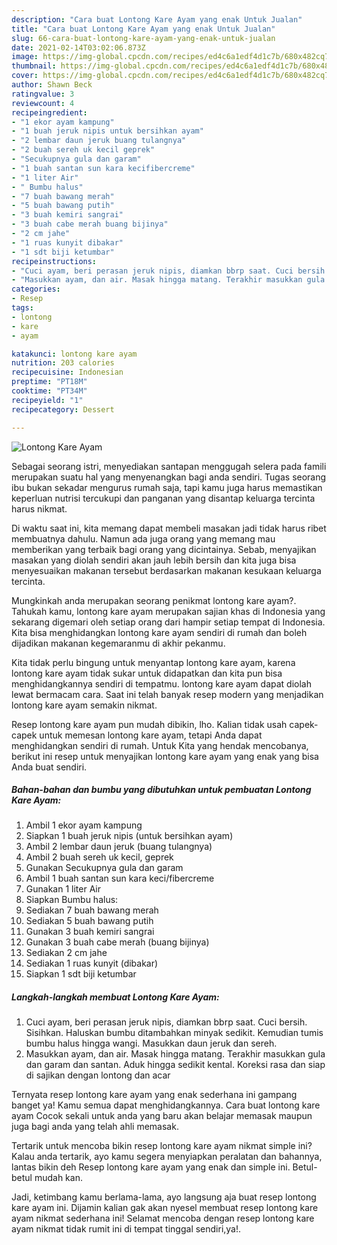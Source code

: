 ```yaml
---
description: "Cara buat Lontong Kare Ayam yang enak Untuk Jualan"
title: "Cara buat Lontong Kare Ayam yang enak Untuk Jualan"
slug: 66-cara-buat-lontong-kare-ayam-yang-enak-untuk-jualan
date: 2021-02-14T03:02:06.873Z
image: https://img-global.cpcdn.com/recipes/ed4c6a1edf4d1c7b/680x482cq70/lontong-kare-ayam-foto-resep-utama.jpg
thumbnail: https://img-global.cpcdn.com/recipes/ed4c6a1edf4d1c7b/680x482cq70/lontong-kare-ayam-foto-resep-utama.jpg
cover: https://img-global.cpcdn.com/recipes/ed4c6a1edf4d1c7b/680x482cq70/lontong-kare-ayam-foto-resep-utama.jpg
author: Shawn Beck
ratingvalue: 3
reviewcount: 4
recipeingredient:
- "1 ekor ayam kampung"
- "1 buah jeruk nipis untuk bersihkan ayam"
- "2 lembar daun jeruk buang tulangnya"
- "2 buah sereh uk kecil geprek"
- "Secukupnya gula dan garam"
- "1 buah santan sun kara kecifibercreme"
- "1 liter Air"
- " Bumbu halus"
- "7 buah bawang merah"
- "5 buah bawang putih"
- "3 buah kemiri sangrai"
- "3 buah cabe merah buang bijinya"
- "2 cm jahe"
- "1 ruas kunyit dibakar"
- "1 sdt biji ketumbar"
recipeinstructions:
- "Cuci ayam, beri perasan jeruk nipis, diamkan bbrp saat. Cuci bersih. Sisihkan. Haluskan bumbu ditambahkan minyak sedikit. Kemudian tumis bumbu halus hingga wangi. Masukkan daun jeruk dan sereh."
- "Masukkan ayam, dan air. Masak hingga matang. Terakhir masukkan gula dan garam dan santan. Aduk hingga sedikit kental. Koreksi rasa dan siap di sajikan dengan lontong dan acar"
categories:
- Resep
tags:
- lontong
- kare
- ayam

katakunci: lontong kare ayam 
nutrition: 203 calories
recipecuisine: Indonesian
preptime: "PT18M"
cooktime: "PT34M"
recipeyield: "1"
recipecategory: Dessert

---
```



![Lontong Kare Ayam](https://img-global.cpcdn.com/recipes/ed4c6a1edf4d1c7b/680x482cq70/lontong-kare-ayam-foto-resep-utama.jpg)

Sebagai seorang istri, menyediakan santapan menggugah selera pada famili merupakan suatu hal yang menyenangkan bagi anda sendiri. Tugas seorang ibu bukan sekadar mengurus rumah saja, tapi kamu juga harus memastikan keperluan nutrisi tercukupi dan panganan yang disantap keluarga tercinta harus nikmat.

Di waktu  saat ini, kita memang dapat membeli masakan jadi tidak harus ribet membuatnya dahulu. Namun ada juga orang yang memang mau memberikan yang terbaik bagi orang yang dicintainya. Sebab, menyajikan masakan yang diolah sendiri akan jauh lebih bersih dan kita juga bisa menyesuaikan makanan tersebut berdasarkan makanan kesukaan keluarga tercinta. 



Mungkinkah anda merupakan seorang penikmat lontong kare ayam?. Tahukah kamu, lontong kare ayam merupakan sajian khas di Indonesia yang sekarang digemari oleh setiap orang dari hampir setiap tempat di Indonesia. Kita bisa menghidangkan lontong kare ayam sendiri di rumah dan boleh dijadikan makanan kegemaranmu di akhir pekanmu.

Kita tidak perlu bingung untuk menyantap lontong kare ayam, karena lontong kare ayam tidak sukar untuk didapatkan dan kita pun bisa menghidangkannya sendiri di tempatmu. lontong kare ayam dapat diolah lewat bermacam cara. Saat ini telah banyak resep modern yang menjadikan lontong kare ayam semakin nikmat.

Resep lontong kare ayam pun mudah dibikin, lho. Kalian tidak usah capek-capek untuk memesan lontong kare ayam, tetapi Anda dapat menghidangkan sendiri di rumah. Untuk Kita yang hendak mencobanya, berikut ini resep untuk menyajikan lontong kare ayam yang enak yang bisa Anda buat sendiri.

<!--inarticleads1-->

##### Bahan-bahan dan bumbu yang dibutuhkan untuk pembuatan Lontong Kare Ayam:

1. Ambil 1 ekor ayam kampung
1. Siapkan 1 buah jeruk nipis (untuk bersihkan ayam)
1. Ambil 2 lembar daun jeruk (buang tulangnya)
1. Ambil 2 buah sereh uk kecil, geprek
1. Gunakan Secukupnya gula dan garam
1. Ambil 1 buah santan sun kara keci/fibercreme
1. Gunakan 1 liter Air
1. Siapkan  Bumbu halus:
1. Sediakan 7 buah bawang merah
1. Sediakan 5 buah bawang putih
1. Gunakan 3 buah kemiri sangrai
1. Gunakan 3 buah cabe merah (buang bijinya)
1. Sediakan 2 cm jahe
1. Sediakan 1 ruas kunyit (dibakar)
1. Siapkan 1 sdt biji ketumbar




<!--inarticleads2-->

##### Langkah-langkah membuat Lontong Kare Ayam:

1. Cuci ayam, beri perasan jeruk nipis, diamkan bbrp saat. Cuci bersih. Sisihkan. Haluskan bumbu ditambahkan minyak sedikit. Kemudian tumis bumbu halus hingga wangi. Masukkan daun jeruk dan sereh.
1. Masukkan ayam, dan air. Masak hingga matang. Terakhir masukkan gula dan garam dan santan. Aduk hingga sedikit kental. Koreksi rasa dan siap di sajikan dengan lontong dan acar




Ternyata resep lontong kare ayam yang enak sederhana ini gampang banget ya! Kamu semua dapat menghidangkannya. Cara buat lontong kare ayam Cocok sekali untuk anda yang baru akan belajar memasak maupun juga bagi anda yang telah ahli memasak.

Tertarik untuk mencoba bikin resep lontong kare ayam nikmat simple ini? Kalau anda tertarik, ayo kamu segera menyiapkan peralatan dan bahannya, lantas bikin deh Resep lontong kare ayam yang enak dan simple ini. Betul-betul mudah kan. 

Jadi, ketimbang kamu berlama-lama, ayo langsung aja buat resep lontong kare ayam ini. Dijamin kalian gak akan nyesel membuat resep lontong kare ayam nikmat sederhana ini! Selamat mencoba dengan resep lontong kare ayam nikmat tidak rumit ini di tempat tinggal sendiri,ya!.


